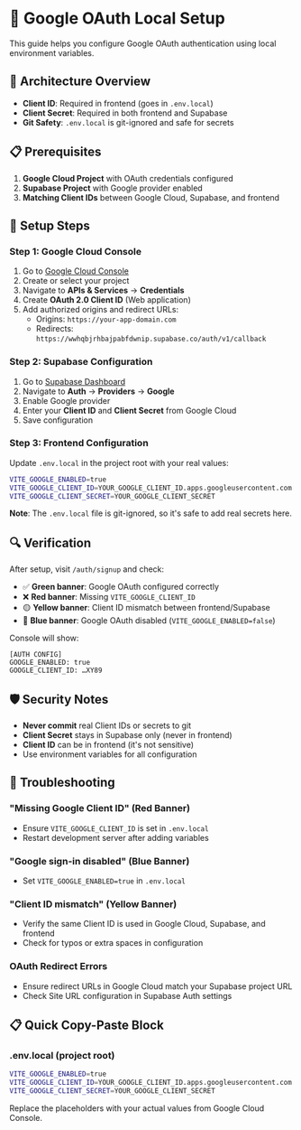 # 🔐 Google OAuth Local Setup

This guide helps you configure Google OAuth authentication using local environment variables.

## 🎯 Architecture Overview

- **Client ID**: Required in frontend (goes in `.env.local`)
- **Client Secret**: Required in both frontend and Supabase
- **Git Safety**: `.env.local` is git-ignored and safe for secrets

## 📋 Prerequisites

1. **Google Cloud Project** with OAuth credentials configured
2. **Supabase Project** with Google provider enabled
3. **Matching Client IDs** between Google Cloud, Supabase, and frontend

## 🚀 Setup Steps

### Step 1: Google Cloud Console

1. Go to [Google Cloud Console](https://console.cloud.google.com/)
2. Create or select your project
3. Navigate to **APIs & Services** → **Credentials**
4. Create **OAuth 2.0 Client ID** (Web application)
5. Add authorized origins and redirect URLs:
   - Origins: `https://your-app-domain.com`
   - Redirects: `https://wwhqbjrhbajpabfdwnip.supabase.co/auth/v1/callback`

### Step 2: Supabase Configuration

1. Go to [Supabase Dashboard](https://supabase.com/dashboard/project/wwhqbjrhbajpabfdwnip/auth/providers)
2. Navigate to **Auth** → **Providers** → **Google**
3. Enable Google provider
4. Enter your **Client ID** and **Client Secret** from Google Cloud
5. Save configuration

### Step 3: Frontend Configuration

Update `.env.local` in the project root with your real values:

```bash
VITE_GOOGLE_ENABLED=true
VITE_GOOGLE_CLIENT_ID=YOUR_GOOGLE_CLIENT_ID.apps.googleusercontent.com
VITE_GOOGLE_CLIENT_SECRET=YOUR_GOOGLE_CLIENT_SECRET
```

**Note**: The `.env.local` file is git-ignored, so it's safe to add real secrets here.

## 🔍 Verification

After setup, visit `/auth/signup` and check:

- ✅ **Green banner**: Google OAuth configured correctly
- ❌ **Red banner**: Missing `VITE_GOOGLE_CLIENT_ID`
- 🟡 **Yellow banner**: Client ID mismatch between frontend/Supabase
- 🔵 **Blue banner**: Google OAuth disabled (`VITE_GOOGLE_ENABLED=false`)

Console will show:
```
[AUTH CONFIG]
GOOGLE_ENABLED: true
GOOGLE_CLIENT_ID: …XY89
```

## 🛡️ Security Notes

- **Never commit** real Client IDs or secrets to git
- **Client Secret** stays in Supabase only (never in frontend)
- **Client ID** can be in frontend (it's not sensitive)
- Use environment variables for all configuration

## 🔧 Troubleshooting

### "Missing Google Client ID" (Red Banner)
- Ensure `VITE_GOOGLE_CLIENT_ID` is set in `.env.local`
- Restart development server after adding variables

### "Google sign-in disabled" (Blue Banner)
- Set `VITE_GOOGLE_ENABLED=true` in `.env.local`

### "Client ID mismatch" (Yellow Banner)
- Verify the same Client ID is used in Google Cloud, Supabase, and frontend
- Check for typos or extra spaces in configuration

### OAuth Redirect Errors
- Ensure redirect URLs in Google Cloud match your Supabase project URL
- Check Site URL configuration in Supabase Auth settings

## 📋 Quick Copy-Paste Block

### .env.local (project root)
```bash
VITE_GOOGLE_ENABLED=true
VITE_GOOGLE_CLIENT_ID=YOUR_GOOGLE_CLIENT_ID.apps.googleusercontent.com
VITE_GOOGLE_CLIENT_SECRET=YOUR_GOOGLE_CLIENT_SECRET
```

Replace the placeholders with your actual values from Google Cloud Console.